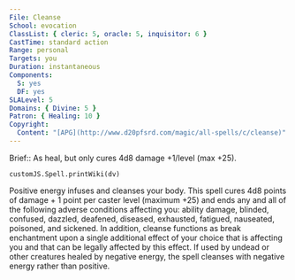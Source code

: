 ```yaml
---
File: Cleanse
School: evocation
ClassList: { cleric: 5, oracle: 5, inquisitor: 6 }
CastTime: standard action
Range: personal
Targets: you
Duration: instantaneous
Components:
  S: yes
  DF: yes
SLALevel: 5
Domains: { Divine: 5 }
Patron: { Healing: 10 }
Copyright:
  Content: "[APG](http://www.d20pfsrd.com/magic/all-spells/c/cleanse)"
---
```

Brief:: As heal, but only cures 4d8 damage +1/level (max +25).

```dataviewjs
customJS.Spell.printWiki(dv)
```

Positive energy infuses and cleanses your body. This spell cures 4d8 points of damage + 1 point per caster level (maximum +25) and ends any and all of the following adverse conditions affecting you: ability damage, blinded, confused, dazzled, deafened, diseased, exhausted, fatigued, nauseated, poisoned, and sickened. In addition, cleanse functions as break enchantment upon a single additional effect of your choice that is affecting you and that can be legally affected by this effect.  If used by undead or other creatures healed by negative energy, the spell cleanses with negative energy rather than positive.
